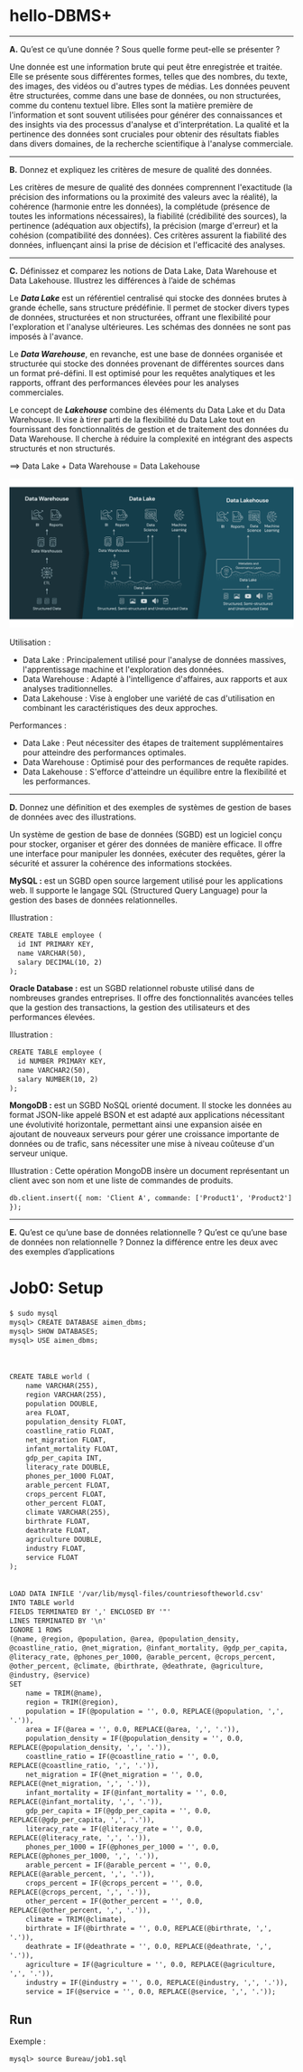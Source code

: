 # hello-DBMS+
<hr>
<b>A.</b> Qu’est ce qu’une donnée ? Sous quelle forme peut-elle se présenter ?

Une donnée est une information brute qui peut être enregistrée et traitée. Elle se présente sous différentes formes, telles que des nombres, du texte, des images, des vidéos ou d'autres types de médias. Les données peuvent être structurées, comme dans une base de données, ou non structurées, comme du contenu textuel libre. Elles sont la matière première de l'information et sont souvent utilisées pour générer des connaissances et des insights via des processus d'analyse et d'interprétation. La qualité et la pertinence des données sont cruciales pour obtenir des résultats fiables dans divers domaines, de la recherche scientifique à l'analyse commerciale.
<hr>
<b>B.</b> Donnez et expliquez les critères de mesure de qualité des données.

Les critères de mesure de qualité des données comprennent l'exactitude (la précision des informations ou la proximité des valeurs avec la réalité), la cohérence (harmonie entre les données), la complétude (présence de toutes les informations nécessaires), la fiabilité (crédibilité des sources), la pertinence (adéquation aux objectifs), la précision (marge d'erreur) et la cohésion (compatibilité des données). Ces critères assurent la fiabilité des données, influençant ainsi la prise de décision et l'efficacité des analyses.

<hr>
<b>C.</b> Définissez et comparez les notions de Data Lake, Data Warehouse et Data Lakehouse. Illustrez les différences à l’aide de schémas

Le <em><b>Data Lake</b></em> est un référentiel centralisé qui stocke des données brutes à grande échelle, sans structure prédéfinie. Il permet de stocker divers types de données, structurées et non structurées, offrant une flexibilité pour l'exploration et l'analyse ultérieures. Les schémas des données ne sont pas imposés à l'avance.

Le <em><b>Data Warehouse</b></em>, en revanche, est une base de données organisée et structurée qui stocke des données provenant de différentes sources dans un format pré-défini. Il est optimisé pour les requêtes analytiques et les rapports, offrant des performances élevées pour les analyses commerciales.

Le concept de <em><b>Lakehouse</b></em> combine des éléments du Data Lake et du Data Warehouse. Il vise à tirer parti de la flexibilité du Data Lake tout en fournissant des fonctionnalités de gestion et de traitement des données du Data Warehouse. Il cherche à réduire la complexité en intégrant des aspects structurés et non structurés.

&#x27F9; Data Lake + Data Warehouse = Data Lakehouse

![](Images/data-lakehouse.png)

Utilisation :
- Data Lake : Principalement utilisé pour l'analyse de données massives, l'apprentissage machine et l'exploration des données.
- Data Warehouse : Adapté à l'intelligence d'affaires, aux rapports et aux analyses traditionnelles.
- Data Lakehouse : Vise à englober une variété de cas d'utilisation en combinant les caractéristiques des deux approches.

Performances :
- Data Lake : Peut nécessiter des étapes de traitement supplémentaires pour atteindre des performances optimales.
- Data Warehouse : Optimisé pour des performances de requête rapides.
- Data Lakehouse : S'efforce d'atteindre un équilibre entre la flexibilité et les performances.
<hr>

<b>D.</b> Donnez une définition et des exemples de systèmes de gestion de bases de
données avec des illustrations.


Un système de gestion de base de données (SGBD) est un logiciel conçu pour stocker, 
organiser et gérer des données de manière efficace. 
Il offre une interface pour manipuler les données, exécuter des requêtes, 
gérer la sécurité et assurer la cohérence des informations stockées.

<b>MySQL :</b>
est un SGBD open source largement utilisé pour les applications web. 
Il supporte le langage SQL (Structured Query Language) pour la gestion des bases de données relationnelles.

Illustration :
````
CREATE TABLE employee (
  id INT PRIMARY KEY,
  name VARCHAR(50),
  salary DECIMAL(10, 2)
);
````

<b>Oracle Database :</b>
est un SGBD relationnel robuste utilisé dans de nombreuses grandes entreprises. 
Il offre des fonctionnalités avancées telles que la gestion des transactions, la gestion des utilisateurs et des performances élevées.

Illustration :
````
CREATE TABLE employee (
  id NUMBER PRIMARY KEY,
  name VARCHAR2(50),
  salary NUMBER(10, 2)
);
````

<b>MongoDB :</b>
est un SGBD NoSQL orienté document. Il stocke les données au format JSON-like appelé BSON et est adapté aux applications nécessitant une évolutivité horizontale, permettant ainsi une expansion aisée en ajoutant de nouveaux serveurs 
pour gérer une croissance importante de données ou de trafic, sans nécessiter une mise à niveau coûteuse d'un serveur unique.

Illustration :
Cette opération MongoDB insère un document représentant un client avec son nom et une liste de commandes de produits.
````
db.client.insert({ nom: 'Client A', commande: ['Product1', 'Product2'] });
````
<hr>

<b>E.</b> Qu’est ce qu’une base de données relationnelle ? Qu’est ce qu’une base de
données non relationnelle ? Donnez la différence entre les deux avec des exemples d’applications




# Job0: Setup 
````
$ sudo mysql
mysql> CREATE DATABASE aimen_dbms;
mysql> SHOW DATABASES;
mysql> USE aimen_dbms;



CREATE TABLE world (
    name VARCHAR(255),
    region VARCHAR(255),
    population DOUBLE,
    area FLOAT,
    population_density FLOAT, 
    coastline_ratio FLOAT,
    net_migration FLOAT, 
    infant_mortality FLOAT, 
    gdp_per_capita INT,
    literacy_rate DOUBLE, 
    phones_per_1000 FLOAT,
    arable_percent FLOAT, 
    crops_percent FLOAT,
    other_percent FLOAT,
    climate VARCHAR(255),
    birthrate FLOAT,
    deathrate FLOAT, 
    agriculture DOUBLE,
    industry FLOAT,
    service FLOAT
);


LOAD DATA INFILE '/var/lib/mysql-files/countriesoftheworld.csv'
INTO TABLE world
FIELDS TERMINATED BY ',' ENCLOSED BY '"'
LINES TERMINATED BY '\n'
IGNORE 1 ROWS
(@name, @region, @population, @area, @population_density, @coastline_ratio, @net_migration, @infant_mortality, @gdp_per_capita, @literacy_rate, @phones_per_1000, @arable_percent, @crops_percent, @other_percent, @climate, @birthrate, @deathrate, @agriculture, @industry, @service)
SET
    name = TRIM(@name),
    region = TRIM(@region),
    population = IF(@population = '', 0.0, REPLACE(@population, ',', '.')),
    area = IF(@area = '', 0.0, REPLACE(@area, ',', '.')),
    population_density = IF(@population_density = '', 0.0, REPLACE(@population_density, ',', '.')),
    coastline_ratio = IF(@coastline_ratio = '', 0.0, REPLACE(@coastline_ratio, ',', '.')),
    net_migration = IF(@net_migration = '', 0.0, REPLACE(@net_migration, ',', '.')),
    infant_mortality = IF(@infant_mortality = '', 0.0, REPLACE(@infant_mortality, ',', '.')),
    gdp_per_capita = IF(@gdp_per_capita = '', 0.0, REPLACE(@gdp_per_capita, ',', '.')),
    literacy_rate = IF(@literacy_rate = '', 0.0, REPLACE(@literacy_rate, ',', '.')),
    phones_per_1000 = IF(@phones_per_1000 = '', 0.0, REPLACE(@phones_per_1000, ',', '.')),
    arable_percent = IF(@arable_percent = '', 0.0, REPLACE(@arable_percent, ',', '.')),
    crops_percent = IF(@crops_percent = '', 0.0, REPLACE(@crops_percent, ',', '.')),
    other_percent = IF(@other_percent = '', 0.0, REPLACE(@other_percent, ',', '.')),
    climate = TRIM(@climate),
    birthrate = IF(@birthrate = '', 0.0, REPLACE(@birthrate, ',', '.')),
    deathrate = IF(@deathrate = '', 0.0, REPLACE(@deathrate, ',', '.')),
    agriculture = IF(@agriculture = '', 0.0, REPLACE(@agriculture, ',', '.')),
    industry = IF(@industry = '', 0.0, REPLACE(@industry, ',', '.')),
    service = IF(@service = '', 0.0, REPLACE(@service, ',', '.'));
````



## Run
Exemple :
````
mysql> source Bureau/job1.sql
````



















